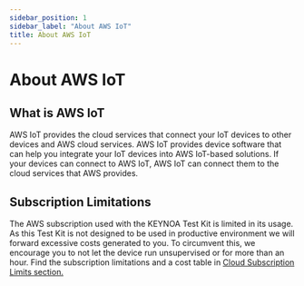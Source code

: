 ```yaml
---
sidebar_position: 1
sidebar_label: "About AWS IoT"
title: About AWS IoT
---
```

# About AWS IoT

## What is AWS IoT
AWS IoT provides the cloud services that connect your IoT devices to other devices and AWS cloud services. AWS IoT provides device software that can help you integrate your IoT devices into AWS IoT-based solutions. If your devices can connect to AWS IoT, AWS IoT can connect them to the cloud services that AWS provides.

## Subscription Limitations

The AWS subscription used with the KEYNOA Test Kit is limited in its usage. As this Test Kit is not designed to be used in productive environment we will forward excessive costs generated to you.
To circumvent this, we encourage you to not let the device run unsupervised or for more than an hour.
Find the subscription limitations and a cost table in [Cloud Subscription Limits section.](/Eval%20Kit/subscription%20limits#aws)
